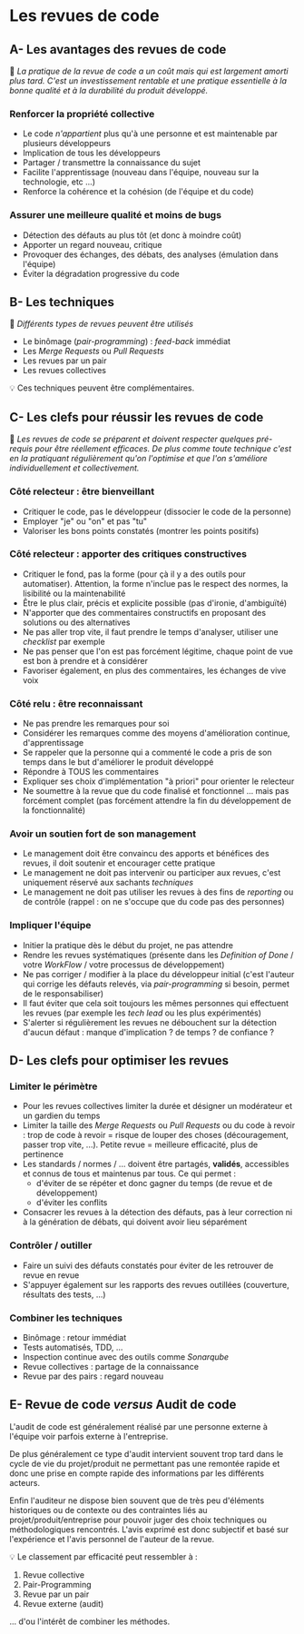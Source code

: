# Les revues de code

## A- Les avantages des revues de code

:pushpin: _La pratique de la revue de code a un coût mais qui est largement amorti plus tard. C'est un investissement rentable et une pratique essentielle à la bonne qualité et à la durabilité du produit développé._

### Renforcer la propriété collective

* Le code _n'appartient_ plus qu'à une personne et est maintenable par plusieurs développeurs
* Implication de tous les développeurs
* Partager / transmettre la connaissance du sujet
* Facilite l'apprentissage (nouveau dans l'équipe, nouveau sur la technologie, etc ...)
* Renforce la cohérence et la cohésion (de l'équipe et du code)

### Assurer une meilleure qualité et moins de bugs

* Détection des défauts au plus tôt (et donc à moindre coût)
* Apporter un regard nouveau, critique
* Provoquer des échanges, des débats, des analyses (émulation dans l'équipe)
* Éviter la dégradation progressive du code

## B- Les techniques

:pushpin: _Différents types de revues peuvent être utilisés_

* Le binômage (_pair-programming_) : _feed-back_ immédiat
* Les _Merge Requests_ ou _Pull Requests_
* Les revues par un pair
* Les revues collectives

:bulb: Ces techniques peuvent être complémentaires.

## C- Les clefs pour réussir les revues de code

:pushpin: _Les revues de code se préparent et doivent respecter quelques pré-requis pour être réellement efficaces. De plus comme toute technique c'est en la pratiquant régulièrement qu'on l'optimise et que l'on s'améliore individuellement et collectivement._

### Côté relecteur : être bienveillant

* Critiquer le code, pas le développeur (dissocier le code de la personne)
* Employer "je" ou "on" et pas "tu"
* Valoriser les bons points constatés (montrer les points positifs)

### Côté relecteur : apporter des critiques constructives

* Critiquer le fond, pas la forme (pour çà il y a des outils pour automatiser). Attention, la forme n'inclue pas le respect des normes, la lisibilité ou la maintenabilité
* Être le plus clair, précis et explicite possible (pas d'ironie, d'ambiguïté)
* N'apporter que des commentaires constructifs en proposant des solutions ou des alternatives
* Ne pas aller trop vite, il faut prendre le temps d'analyser, utiliser une _checklist_ par exemple
* Ne pas penser que l'on est pas forcément légitime, chaque point de vue est bon à prendre et à considérer
* Favoriser également, en plus des commentaires, les échanges de vive voix

### Côté relu : être reconnaissant

* Ne pas prendre les remarques pour soi
* Considérer les remarques comme des moyens d'amélioration continue, d'apprentissage
* Se rappeler que la personne qui a commenté le code a pris de son temps dans le but d'améliorer le produit développé
* Répondre à TOUS les commentaires
* Expliquer ses choix d'implémentation "à priori" pour orienter le relecteur
* Ne soumettre à la revue que du code finalisé et fonctionnel ... mais pas forcément complet (pas forcément attendre la fin du développement de la fonctionnalité)

### Avoir un soutien fort de son management

* Le management doit être convaincu des apports et bénéfices des revues, il doit soutenir et encourager cette pratique
* Le management ne doit pas intervenir ou participer aux revues, c'est uniquement réservé aux sachants _techniques_
* Le management ne doit pas utiliser les revues à des fins de _reporting_ ou de contrôle (rappel : on ne s'occupe que du code pas des personnes)

### Impliquer l'équipe

* Initier la pratique dès le début du projet, ne pas attendre
* Rendre les revues systématiques (présente dans les _Definition of Done_ / votre _WorkFlow_ / votre processus de développement)
* Ne pas corriger / modifier à la place du développeur initial (c'est l'auteur qui corrige les défauts relevés, via _pair-programming_ si besoin, permet de le responsabiliser)
* Il faut éviter que cela soit toujours les mêmes personnes qui effectuent les revues (par exemple les _tech lead_ ou les plus expérimentés)
* S'alerter si régulièrement les revues ne débouchent sur la détection d'aucun défaut : manque d'implication ? de temps ? de confiance ?

## D- Les clefs pour optimiser les revues

### Limiter le périmètre

* Pour les revues collectives limiter la durée et désigner un modérateur et un gardien du temps
* Limiter la taille des _Merge Requests_ ou _Pull Requests_ ou du code à revoir : trop de code à revoir = risque de louper des choses (découragement, passer trop vite, ...). Petite revue = meilleure efficacité, plus de pertinence
* Les standards / normes / ... doivent être partagés, **validés**, accessibles et connus de tous et maintenus par tous. Ce qui permet :
  * d'éviter de se répéter et donc gagner du temps (de revue et de développement)
  * d'éviter les conflits
* Consacrer les revues à la détection des défauts, pas à leur correction ni à la génération de débats, qui doivent avoir lieu séparément

### Contrôler / outiller

* Faire un suivi des défauts constatés pour éviter de les retrouver de revue en revue
* S'appuyer également sur les rapports des revues outillées (couverture, résultats des tests, ...)

### Combiner les techniques

* Binômage : retour immédiat
* Tests automatisés, TDD, ...
* Inspection continue avec des outils comme _Sonarqube_
* Revue collectives : partage de la connaissance
* Revue par des pairs : regard nouveau

## E- Revue de code _versus_ Audit de code

L'audit de code est généralement réalisé par une personne externe à l'équipe voir parfois externe à l'entreprise.

De plus généralement ce type d'audit intervient souvent trop tard dans le cycle de vie du projet/produit ne permettant pas une remontée rapide et donc une prise en compte rapide des informations par les différents acteurs.

Enfin l'auditeur ne dispose bien souvent que de très peu d'éléments historiques ou de contexte ou des contraintes liés au projet/produit/entreprise pour pouvoir juger des choix techniques ou méthodologiques rencontrés. L'avis exprimé est donc subjectif et basé sur l'expérience et l'avis personnel de l'auteur de la revue.

:bulb: Le classement par efficacité peut ressembler à :

1. Revue collective
1. Pair-Programming
1. Revue par un pair
1. Revue externe (audit)

... d'ou l'intérêt de combiner les méthodes.
